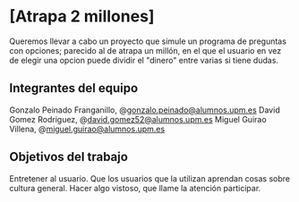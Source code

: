 # [Atrapa 2 millones]
Queremos llevar a cabo un proyecto que simule un programa de preguntas con opciones; parecido al de atrapa un millón, en el que el usuario en vez de elegir una opcion puede dividir el "dinero" entre varias si tiene dudas.

## Integrantes del equipo
Gonzalo Peinado Franganillo, @gonzalo.peinado@alumnos.upm.es
David Gomez Rodriguez, @david.gomez52@alumnos.upm.es
Miguel Guirao Villena, @miguel.guirao@alumnos.upm.es

## Objetivos del trabajo
Entretener al usuario.
Que los usuarios que la utilizan aprendan cosas sobre cultura general.
Hacer algo vistoso, que llame la atención participar.
